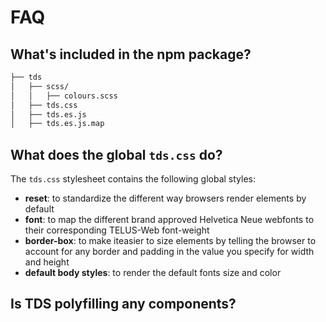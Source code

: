 # FAQ

## What's included in the npm package?

```txt
├── tds
│   ├── scss/
│   │   ├── colours.scss
│   ├── tds.css
│   ├── tds.es.js
│   ├── tds.es.js.map
```

## What does the global `tds.css` do?

The `tds.css` stylesheet contains the following global styles:

* **reset**: to standardize the different way browsers render elements by default
* **font**: to map the different brand approved Helvetica Neue webfonts to their corresponding TELUS-Web font-weight
* **border-box**: to make iteasier to size elements by telling the browser to account for any border and padding in the value you specify for width and height
* **default body styles**: to render the default fonts size and color


## Is TDS polyfilling any components?
